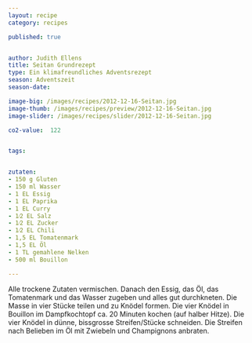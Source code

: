 ```yaml
---
layout: recipe
category: recipes

published: true


author: Judith Ellens
title: Seitan Grundrezept
type: Ein klimafreundliches Adventsrezept
season: Adventszeit
season-date:

image-big: /images/recipes/2012-12-16-Seitan.jpg
image-thumb: /images/recipes/preview/2012-12-16-Seitan.jpg
image-slider: /images/recipes/slider/2012-12-16-Seitan.jpg

co2-value:  122


tags:


zutaten:
- 150 g Gluten 
- 150 ml Wasser 
- 1 EL Essig
- 1 EL Paprika
- 1 EL Curry
- 1⁄2 EL Salz
- 1⁄2 EL Zucker
- 1⁄2 EL Chili
- 1,5 EL Tomatenmark 
- 1,5 EL Öl
- 1 TL gemahlene Nelken 
- 500 ml Bouillon

---
```


Alle trockene Zutaten vermischen. Danach den Essig, das Öl, das Tomatenmark und das Wasser zugeben und alles gut durchkneten. Die Masse in vier Stücke teilen und zu Knödel formen. Die vier Knödel in Bouillon im Dampfkochtopf ca. 20 Minuten kochen (auf halber Hitze). Die vier Knödel in dünne, bissgrosse Streifen/Stücke schneiden. Die Streifen nach Belieben im Öl mit Zwiebeln und Champignons anbraten.
